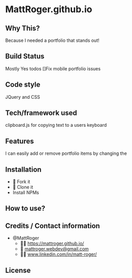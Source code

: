 # MattRoger.github.io

## Why This?
Because I needed a portfolio that stands out!

## Build Status
Mostly Yes
todos
[]Fix mobile portfolio issues

## Code style
JQuery and CSS

## Tech/framework used
clipboard.js for copying text to a users keyboard

## Features
I can easily add or remove portfolio items by changing the 

## Installation
* :trident: Fork it
* :sheep: Clone it
* Install NPMs

## How to use?


## Credits / Contact information
* @MattRoger 
  * :man_office_worker: https://mattroger.github.io/
  * :e-mail: mattroger.webdev@gmail.com
  * :man_office_worker: www.linkedin.com/in/matt-roger/


## License
